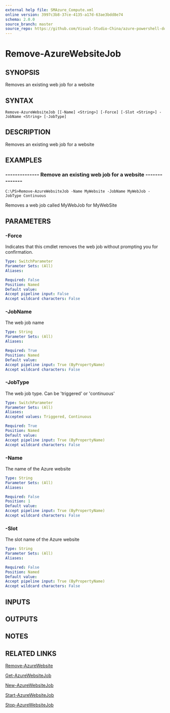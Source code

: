 ```yaml
---
external help file: SMAzure_Compute.xml
online version: 3997c3b8-37ce-4135-a17d-63ae3bdd8e74
schema: 2.0.0
source_branch: master
source_repo: https://github.com/Visual-Studio-China/azure-powershell-docs-int
---
```


# Remove-AzureWebsiteJob
## SYNOPSIS
Removes an existing web job for a website

## SYNTAX

```
Remove-AzureWebsiteJob [[-Name] <String>] [-Force] [-Slot <String>] -JobName <String> [-JobType]
```

## DESCRIPTION
Removes an existing web job for a website

## EXAMPLES

### --------------  Remove an existing web job for a website --------------
```
C:\PS>Remove-AzureWebsiteJob -Name MyWebsite -JobName MyWebJob -JobType Continuous
```

Removes a web job called MyWebJob for MyWebSite

## PARAMETERS

### -Force
Indicates that this cmdlet removes the web job without prompting you for confirmation.

```yaml
Type: SwitchParameter
Parameter Sets: (All)
Aliases: 

Required: False
Position: Named
Default value: 
Accept pipeline input: False
Accept wildcard characters: False
```

### -JobName
The web job name

```yaml
Type: String
Parameter Sets: (All)
Aliases: 

Required: True
Position: Named
Default value: 
Accept pipeline input: True (ByPropertyName)
Accept wildcard characters: False
```

### -JobType
The web job type.
Can be 'triggered' or 'continuous'

```yaml
Type: SwitchParameter
Parameter Sets: (All)
Aliases: 
Accepted values: Triggered, Continuous

Required: True
Position: Named
Default value: 
Accept pipeline input: True (ByPropertyName)
Accept wildcard characters: False
```

### -Name
The name of the Azure website

```yaml
Type: String
Parameter Sets: (All)
Aliases: 

Required: False
Position: 1
Default value: 
Accept pipeline input: True (ByPropertyName)
Accept wildcard characters: False
```

### -Slot
The slot name of the Azure website

```yaml
Type: String
Parameter Sets: (All)
Aliases: 

Required: False
Position: Named
Default value: 
Accept pipeline input: True (ByPropertyName)
Accept wildcard characters: False
```

## INPUTS

## OUTPUTS

## NOTES

## RELATED LINKS

[Remove-AzureWebsite](3997c3b8-37ce-4135-a17d-63ae3bdd8e74)

[Get-AzureWebsiteJob](5ef76b84-385f-419e-8aba-228d53ce2232)

[New-AzureWebsiteJob](89c77daa-24fd-4b27-b624-3486fe642722)

[Start-AzureWebsiteJob](33bc54a9-76a7-45cd-92d5-662e16354fa3)

[Stop-AzureWebsiteJob](9698753f-0bfc-4845-b74e-6c6bed38a430)



